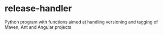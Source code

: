 # release-handler
Python program with functions aimed at handling versioning and tagging of Maven, Ant and Angular projects 
